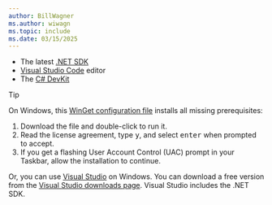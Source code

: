 ```yaml
---
author: BillWagner
ms.author: wiwagn
ms.topic: include
ms.date: 03/15/2025
---
```


- The latest [.NET SDK](https://dotnet.microsoft.com/download)
- [Visual Studio Code](https://code.visualstudio.com) editor
- The [C# DevKit](https://marketplace.visualstudio.com/items?itemName=ms-dotnettools.csdevkit)

> [!TIP]
> On Windows, this [WinGet configuration file](https://builds.dotnet.microsoft.com/dotnet/install/dotnet_basic_config_docs.winget) installs all missing prerequisites:
>
> 1. Download the file and double-click to run it.
> 1. Read the license agreement, type <kbd>y</kbd>, and select <kbd>enter</kbd> when prompted to accept.
> 1. If you get a flashing User Account Control (UAC) prompt in your Taskbar, allow the installation to continue.

Or, you can use [Visual Studio](https://visualstudio.com) on Windows. You can download a free version from the [Visual Studio downloads page](https://visualstudio.microsoft.com/downloads). Visual Studio includes the .NET SDK.
